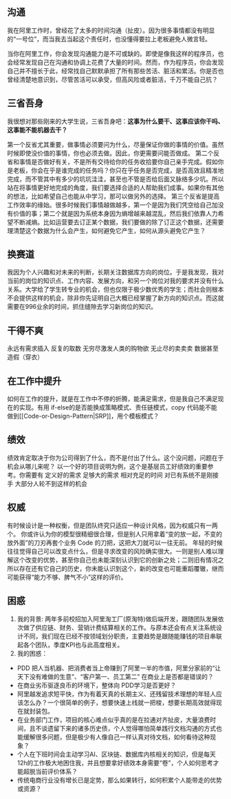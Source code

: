 ## 沟通
我在阿里工作时，曾经花了太多的时间沟通（扯皮）。因为很多事情都没有明显的“一号位”，而当我去当起这个责任时，也没懂得要拉上老板避免人微言轻。

当你在阿里工作，你会发现沟通能力是不可或缺的。即使是像我这样的程序员，也会经常发现自己在沟通和协调上花费了大量的时间。然而，作为程序员，你会发现自己并不擅长于此，经常找自己默默承担了所有那些苦活、脏活和累活。你是否也曾经清楚地意识到，尽管苦活可以承受，但高风险或者脏活，千万不能自己抗？

## 三省吾身
我很想对那些刚来的大学生说，三省吾身吧：**这事为什么要干、这事应该你干吗、这事能不能机器去干？**

第一个反省尤其重要，做事情必须要问为什么，尽量保证你做的事情的价值。虽然时候即使没价值的事情，你也必须去做。因此，你更需要问能否做成。
第二个反省和事情是否做好有关，不是所有交待给你的任务收拾要你自己亲手完成。假如你是老板，你会在乎是谁完成的任务吗？你只在乎任务是否完成，是否高效且精准地完成，而不管其中有多少的坑坑洼洼，甚至也不管是否给后面又脉络多少坑。所以站在将事情更好地完成的角度，我们要选择合适的人帮助我们成事。如果你有其他的想法，比如希望自己也能从中学习，那可以做另外的选择。
第三个反省是提高工作效率的缘始。很多时候我们事情越做越多，第一个是因为我们凭空给自己加没有价值的事；第二个就是因为系统本身因为熵增越来越混乱，然后我们依靠人力希望不断减熵。比如运营要去订正某个数据，我们要做的除了订正这个数据，还需要理清楚这个数据为什么会产生，如何避免它产生，如何从源头避免它产生？


## 换赛道
我因为个人兴趣和对未来的判断，长期关注数据库方向的岗位。于是我发现，我对当前的岗位的知识点、工作内容、发展方向，和另一个岗位对我的要求并没有什么关系。大学给了学生转专业的机会，但也仅限于极少数优秀的学生；而社会则根本不会提供这样的机会，除非你先证明自己大概已经掌握了新方向的知识点。而这就需要在996业余的时间，抓住缝隙去学习新岗位的知识。

## 干得不爽
永远有需求插入
反复的取数
无穷尽激发人类的购物欲
无止尽的卖卖卖
数据甚至造假（穿衣）

## 在工作中提升
如何在工作的提升，就是在工作中不停的折腾，能满足需求，但是我自己不满足现在的实现。有用 if-else的是否能换成策略模式、责任链模式，copy 代码能不能 做到[[Code-or-Design-Pattern|SRP]]，用个模板模式？
## 绩效
绩效肯定取决于你为公司得到了什么，而不是付出了什么。这个没问题，问题在于机会从哪儿来呢？
以一个好的项目说明为例，这个是基层员工好绩效的重要参考。你需要有
定义好的需求
足够大的需求
相对充足的时间
对已有系统不是刚接手
大部分人轮不到这样的机会
## 权威
有时候设计是一种权衡，但是团队终究只适应一种设计风格，因为权威只有一两个。
你或许认为你的模型很精细很合理，但是别人只用拿着“变的放一起，不变的放外面”的刀刃再套个业务 Code 的刀把，这把大刀就可以一往无前。
年轻的时候往往觉得自己可以改变点什么，但是寻求改变的风险确实很大。一则是别人难以理解这个改变的优势，甚至你自己也未能深刻认识到它的创新之处；二则旧有情况之所以存在还有它自己的历史，你未能认识到这个，新的改变也可能重蹈覆辙，继而可能获得“能力不够、脾气不小”这样的评价。
## 困惑
1. 我的背景: 两年多前校招加入阿里淘工厂(原淘特)做后端开发，跟随团队发展依次做了供应链、财务、营销计费结算相关的工作。与原本还会有点关注系统设计不同，我们现在已经不按领域划分职责，主要趋势是跟随能赚钱的项目串联起各个团队，季度KPI也与此高度相关。
2. 我的困惑：
- PDD 把人当机器、把消费者当上帝赚到了阿里一半的市值，阿里分家前的“让天下没有难做的生意”、“客户第一、员工第二” 在商业上是否都是错误的？
- 在商业劣币驱逐良币的环境下，整体向 PDD学习是否更好？
- 阿里越发追求短平快，作为有着天真的长期主义、还残留技术理想的年轻人应该怎么办？一个很简单的例子，想要快速上线就一把梭，想要长期高效就得现在就封装包。
- 在业务部门工作，项目的核心难点似乎真的是在拉通对齐扯皮，大量浪费时间，且不谈遗留下来的诸多历史债，个人觉得哪怕简单践行文档沟通的方式也能缓解很多问题，但是极少有人像自己一样认真对待文档，如何看待这种现象？
- 个人在下班时间会主动学习AI、区块链、数据库内核相关的知识，但是每天12h的工作极大地困住我，并且想要拿好绩效本身需要“卷”，个人如何思考才能超脱当前评价体系？
- 传统电商行业没有增长已是定势，那么如果转行，如何积累个人能带走的优势或资源？